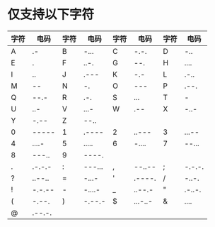 # 仅支持以下字符

| 字符 | 电码    | 字符  | 电码     | 字符 | 电码    | 字符 | 电码     |
|------|---------|------|---------|------|---------|------|---------|
| A    | .-      | B    | -...    | C    | -.-.    | D    | -..     |
| E    | .       | F    | ..-.    | G    | --.     | H    | ....    |
| I    | ..      | J    | .---    | K    | -.-     | L    | .-..    |
| M    | --      | N    | -.      | O    | ---     | P    | .--.    |
| Q    | --.-    | R    | .-.     | S    | ...     | T    | -       |
| U    | ..-     | V    | ...-    | W    | .--     | X    | -..-    |
| Y    | -.--    | Z    | --..    |      |         |      |         |
| 0    | -----   | 1    | .----   | 2    | ..---   | 3    | ...--   |
| 4    | ....-   | 5    | .....   | 6    | -....   | 7    | --...   |
| 8    | ---..   | 9    | ----.   |      |         |      |         |
| .    | .-.-.-  | :    | ---...  | ,    | --..--  | ;    | -.-.-.  |
| ?    | ..--..  | =    | -...-   | '    | .----.  | /    | -..-.   |
| !    | -.-.--  | -    | -....-  | _    | ..--.-  | "    | .-..-.  |
| (    | -.--.   | )    | -.--.-  | $    | ...-..- | &    | ....    |
| @    | .--.-.  |      |         |      |         |      |         |